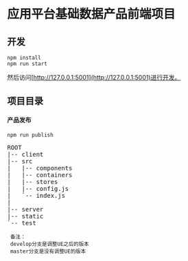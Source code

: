 # 应用平台基础数据产品前端项目

## 开发

```
npm install
npm run start
```

然后访问[http://127.0.0.1:5001](http://127.0.0.1:5001)进行开发。

## 项目目录

#### 产品发布
```
npm run publish

```


<pre>
ROOT
|-- client
|-- src
|   |-- components
|   |-- containers
|   |-- stores
|   |-- config.js 
|   `-- index.js
|
|-- server
|-- static
`-- test
</pre>


```
 备注： 
 develop分支是调整UE之后的版本
 master分支是没有调整UE的版本
```
